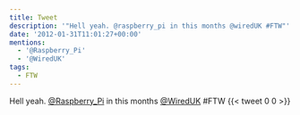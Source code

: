 ```yaml
---
title: Tweet
description: '"Hell yeah. @raspberry_pi in this months @wiredUK #FTW"'
date: '2012-01-31T11:01:27+00:00'
mentions:
  - '@Raspberry_Pi'
  - '@WiredUK'
tags:
  - FTW
---
```

Hell yeah. [@Raspberry_Pi](https://twitter.com/@Raspberry_Pi) in this months [@WiredUK](https://twitter.com/@WiredUK) #FTW
      {{< tweet 0 0 >}}
    
